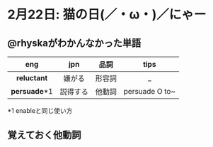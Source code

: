 # 2月22日: 猫の日(／・ω・)／にゃー
## @rhyskaがわかんなかった単語
|eng|jpn|品詞|tips|
|:---:|:---:|:---:|:---:|
|**reluctant**|嫌がる|形容詞|_|
|**persuade***1|説得する|他動詞|persuade O to~|

*1 enableと同じ使い方
## 覚えておく他動詞

